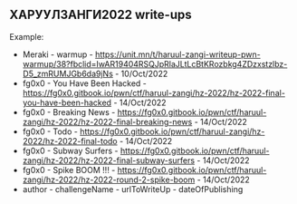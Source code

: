 ## ХАРУУЛЗАНГИ2022 write-ups

Example:
* Meraki - warmup - https://unit.mn/t/haruul-zangi-writeup-pwn-warmup/38?fbclid=IwAR19404RSQJpRlaJLtLcBtKRozbkg4ZDzxstzlbz-D5_zmRUMJGb6da9jNs - 10/Oct/2022
* fg0x0 - You Have Been Hacked - https://fg0x0.gitbook.io/pwn/ctf/haruul-zangi/hz-2022/hz-2022-final-you-have-been-hacked - 14/Oct/2022
* fg0x0 - Breaking News - https://fg0x0.gitbook.io/pwn/ctf/haruul-zangi/hz-2022/hz-2022-final-breaking-news - 14/Oct/2022
* fg0x0 - Todo - https://fg0x0.gitbook.io/pwn/ctf/haruul-zangi/hz-2022/hz-2022-final-todo - 14/Oct/2022
* fg0x0 - Subway Surfers - https://fg0x0.gitbook.io/pwn/ctf/haruul-zangi/hz-2022/hz-2022-final-subway-surfers - 14/Oct/2022
* fg0x0 - Spike BOOM !!! - https://fg0x0.gitbook.io/pwn/ctf/haruul-zangi/hz-2022/hz-2022-round-2-spike-boom - 14/Oct/2022
* author - challengeName - urlToWriteUp - dateOfPublishing
